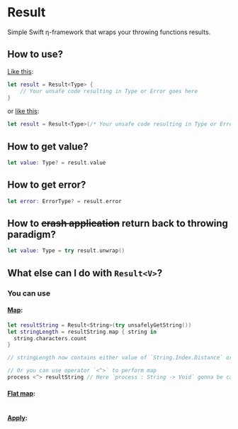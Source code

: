 # Result

Simple Swift η-framework that wraps your throwing functions results.

## How to use?

[Like this]():

~~~swift
let result = Result<Type> {
    // Your unsafe code resulting in Type or Error goes here
}
~~~

or [like this]():

~~~swift
let result = Result<Type>(/* Your unsafe code resulting in Type or Error goes here */)
~~~

## How to get value?

~~~swift
let value: Type? = result.value
~~~

## How to get error?

~~~swift
let error: ErrorType? = result.error
~~~

## How to ~~crash application~~ return back to throwing paradigm?

~~~swift
let value: Type = try result.unwrap()
~~~

## What else can I do with `Result<V>`?

### You can use

#### [Map]():

~~~swift
let resultString = Result<String>(try unsafelyGetString())
let stringLength = resultString.map { string in
  string.characters.count
}

// stringLength now contains either value of `String.Index.Distance` or error wrapped in Result<Distance>

// Or you can use operator `<^>` to perform map
process <^> resultString // Here `process : String -> Void` gonna be called if and only if resultString resulted successfully
~~~

#### [Flat map]():

~~~swift
~~~

#### [Apply]():
~~~swift
~~~
